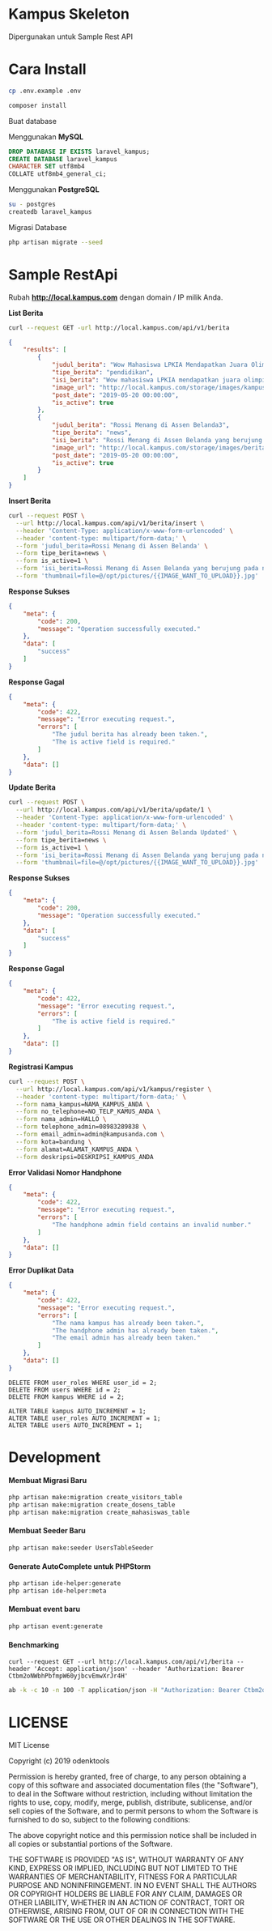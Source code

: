 # Kampus Skeleton

Dipergunakan untuk Sample Rest API

# Cara Install

```bash
cp .env.example .env

composer install
```

Buat database

Menggunakan **MySQL**

```sql
DROP DATABASE IF EXISTS laravel_kampus;
CREATE DATABASE laravel_kampus
CHARACTER SET utf8mb4
COLLATE utf8mb4_general_ci;
```

Menggunakan **PostgreSQL**

```bash
su - postgres
createdb laravel_kampus
```

Migrasi Database

```bash
php artisan migrate --seed
```

# Sample RestApi

Rubah **http://local.kampus.com** dengan domain / IP milik Anda.

**List Berita**

```bash
curl --request GET -url http://local.kampus.com/api/v1/berita
```

```json
{
    "results": [
        {
            "judul_berita": "Wow Mahasiswa LPKIA Mendapatkan Juara Olimpiade Teknologi",
            "tipe_berita": "pendidikan",
            "isi_berita": "Wow mahasiswa LPKIA mendapatkan juara olimpiade teknologi pada hari kamis 09 September 2019 yang diselengarakan oleh...",
            "image_url": "http://local.kampus.com/storage/images/kampus/lpkia.png",
            "post_date": "2019-05-20 00:00:00",
            "is_active": true
        },
        {
            "judul_berita": "Rossi Menang di Assen Belanda3",
            "tipe_berita": "news",
            "isi_berita": "Rossi Menang di Assen Belanda yang berujung pada naiknya peringkat kelasemen",
            "image_url": "http://local.kampus.com/storage/images/berita/7tY99ZJm2PaHlJ3QnqgVbOZPO0xmmi5wvmyl8mri.png",
            "post_date": "2019-05-20 00:00:00",
            "is_active": true
        }
    ]
}
```

**Insert Berita**

```bash
curl --request POST \
  --url http://local.kampus.com/api/v1/berita/insert \
  --header 'Content-Type: application/x-www-form-urlencoded' \
  --header 'content-type: multipart/form-data;' \
  --form 'judul_berita=Rossi Menang di Assen Belanda' \
  --form tipe_berita=news \
  --form is_active=1 \
  --form 'isi_berita=Rossi Menang di Assen Belanda yang berujung pada naiknya peringkat kelasemen' \
  --form 'thumbnail=file=@/opt/pictures/{{IMAGE_WANT_TO_UPLOAD}}.jpg'
```

**Response Sukses**

```json
{
    "meta": {
        "code": 200,
        "message": "Operation successfully executed."
    },
    "data": [
        "success"
    ]
}
```

**Response Gagal**

```json
{
    "meta": {
        "code": 422,
        "message": "Error executing request.",
        "errors": [
            "The judul berita has already been taken.",
            "The is active field is required."
        ]
    },
    "data": []
}
```

**Update Berita**

```bash
curl --request POST \
  --url http://local.kampus.com/api/v1/berita/update/1 \
  --header 'Content-Type: application/x-www-form-urlencoded' \
  --header 'content-type: multipart/form-data;' \
  --form 'judul_berita=Rossi Menang di Assen Belanda Updated' \
  --form tipe_berita=news \
  --form is_active=1 \
  --form 'isi_berita=Rossi Menang di Assen Belanda yang berujung pada naiknya peringkat kelasemen' \
  --form 'thumbnail=file=@/opt/pictures/{{IMAGE_WANT_TO_UPLOAD}}.jpg'
```

**Response Sukses**

```json
{
    "meta": {
        "code": 200,
        "message": "Operation successfully executed."
    },
    "data": [
        "success"
    ]
}
```

**Response Gagal**

```json
{
    "meta": {
        "code": 422,
        "message": "Error executing request.",
        "errors": [
            "The is active field is required."
        ]
    },
    "data": []
}
```

**Registrasi Kampus**

```bash
curl --request POST \
  --url http://local.kampus.com/api/v1/kampus/register \
  --header 'content-type: multipart/form-data;' \
  --form nama_kampus=NAMA_KAMPUS_ANDA \
  --form no_telephone=NO_TELP_KAMUS_ANDA \
  --form nama_admin=HALLO \
  --form telephone_admin=08983289838 \
  --form email_admin=admin@kampusanda.com \
  --form kota=bandung \
  --form alamat=ALAMAT_KAMPUS_ANDA \
  --form deskripsi=DESKRIPSI_KAMPUS_ANDA
```

**Error Validasi Nomor Handphone**

```json
{
    "meta": {
        "code": 422,
        "message": "Error executing request.",
        "errors": [
            "The handphone admin field contains an invalid number."
        ]
    },
    "data": []
}
```

**Error Duplikat Data**

```json
{
    "meta": {
        "code": 422,
        "message": "Error executing request.",
        "errors": [
            "The nama kampus has already been taken.",
            "The handphone admin has already been taken.",
            "The email admin has already been taken."
        ]
    },
    "data": []
}
```

```
DELETE FROM user_roles WHERE user_id = 2;
DELETE FROM users WHERE id = 2;
DELETE FROM kampus WHERE id = 2;

ALTER TABLE kampus AUTO_INCREMENT = 1;
ALTER TABLE user_roles AUTO_INCREMENT = 1;
ALTER TABLE users AUTO_INCREMENT = 1;
```

# Development

#### Membuat Migrasi Baru

```bash
php artisan make:migration create_visitors_table
php artisan make:migration create_dosens_table
php artisan make:migration create_mahasiswas_table
```

#### Membuat Seeder Baru

```bash
php artisan make:seeder UsersTableSeeder
```

#### Generate AutoComplete untuk PHPStorm

```bash
php artisan ide-helper:generate
php artisan ide-helper:meta
```

#### Membuat event baru

```bash
php artisan event:generate
```

#### Benchmarking

```
curl --request GET --url http://local.kampus.com/api/v1/berita --header 'Accept: application/json' --header 'Authorization: Bearer Ctbm2oNWbhPbfmpW60yjbcvEmwXrJr4H'
```

```bash
ab -k -c 10 -n 100 -T application/json -H "Authorization: Bearer Ctbm2oNWbhPbfmpW60yjbcvEmwXrJr4H" http://local.kampus.com/api/v1/berita
```

# LICENSE

MIT License

Copyright (c) 2019 odenktools

Permission is hereby granted, free of charge, to any person obtaining a copy
of this software and associated documentation files (the "Software"), to deal
in the Software without restriction, including without limitation the rights
to use, copy, modify, merge, publish, distribute, sublicense, and/or sell
copies of the Software, and to permit persons to whom the Software is
furnished to do so, subject to the following conditions:

The above copyright notice and this permission notice shall be included in all
copies or substantial portions of the Software.

THE SOFTWARE IS PROVIDED "AS IS", WITHOUT WARRANTY OF ANY KIND, EXPRESS OR
IMPLIED, INCLUDING BUT NOT LIMITED TO THE WARRANTIES OF MERCHANTABILITY,
FITNESS FOR A PARTICULAR PURPOSE AND NONINFRINGEMENT. IN NO EVENT SHALL THE
AUTHORS OR COPYRIGHT HOLDERS BE LIABLE FOR ANY CLAIM, DAMAGES OR OTHER
LIABILITY, WHETHER IN AN ACTION OF CONTRACT, TORT OR OTHERWISE, ARISING FROM,
OUT OF OR IN CONNECTION WITH THE SOFTWARE OR THE USE OR OTHER DEALINGS IN THE
SOFTWARE.
